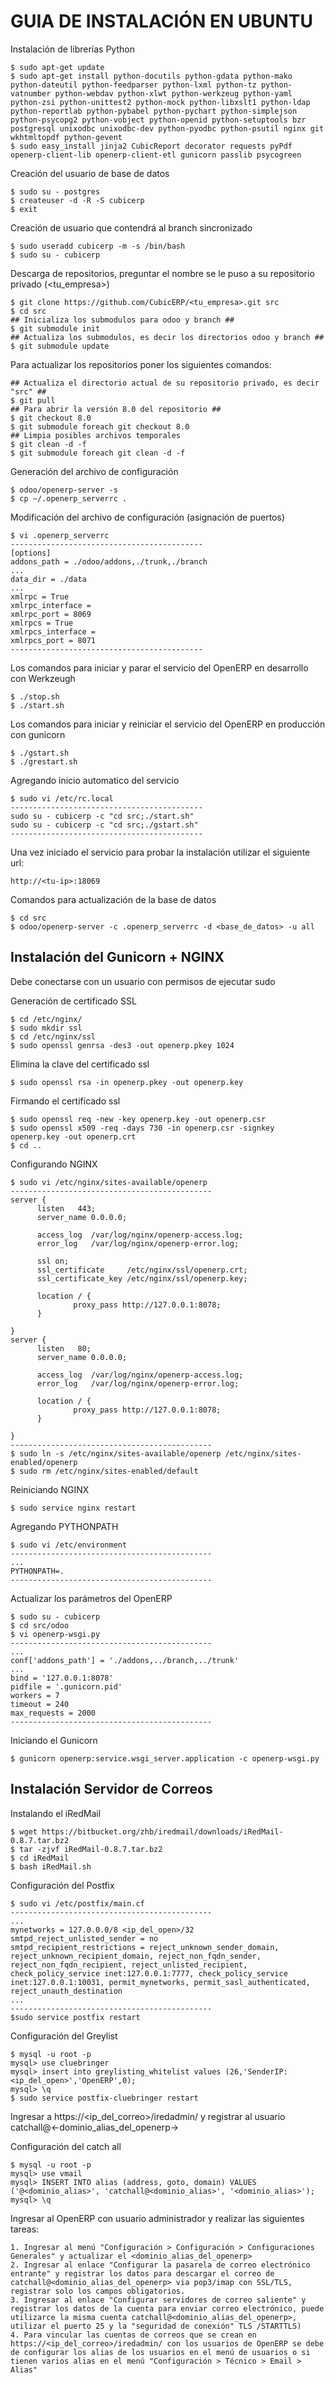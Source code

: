 GUIA DE INSTALACIÓN EN UBUNTU
=============================

Instalación de librerías Python

    $ sudo apt-get update
    $ sudo apt-get install python-docutils python-gdata python-mako python-dateutil python-feedparser python-lxml python-tz python-vatnumber python-webdav python-xlwt python-werkzeug python-yaml python-zsi python-unittest2 python-mock python-libxslt1 python-ldap python-reportlab python-pybabel python-pychart python-simplejson python-psycopg2 python-vobject python-openid python-setuptools bzr postgresql unixodbc unixodbc-dev python-pyodbc python-psutil nginx git wkhtmltopdf python-gevent
    $ sudo easy_install jinja2 CubicReport decorator requests pyPdf openerp-client-lib openerp-client-etl gunicorn passlib psycogreen


Creación del usuario de base de datos

    $ sudo su - postgres
    $ createuser -d -R -S cubicerp
    $ exit


Creación de usuario que contendrá al branch sincronizado

    $ sudo useradd cubicerp -m -s /bin/bash
    $ sudo su - cubicerp


Descarga de repositorios, preguntar el nombre se le puso a su repositorio privado (<tu_empresa>)

    $ git clone https://github.com/CubicERP/<tu_empresa>.git src
    $ cd src
    ## Inicializa los submodulos para odoo y branch ##
    $ git submodule init
    ## Actualiza los submodulos, es decir los directorios odoo y branch ##
    $ git submodule update


Para actualizar los repositorios poner los siguientes comandos:

    ## Actualiza el directorio actual de su repositorio privado, es decir "src" ##
    $ git pull 
    ## Para abrir la versión 8.0 del repositorio ##
    $ git checkout 8.0
    $ git submodule foreach git checkout 8.0
    ## Limpia posibles archivos temporales
    $ git clean -d -f
    $ git submodule foreach git clean -d -f


Generación del archivo de configuración

    $ odoo/openerp-server -s
    $ cp ~/.openerp_serverrc .


Modificación del archivo de configuración (asignación de puertos)

    $ vi .openerp_serverrc
    -------------------------------------------
    [options]
    addons_path = ./odoo/addons,./trunk,./branch 
    ...
    data_dir = ./data
    ...
    xmlrpc = True
    xmlrpc_interface =
    xmlrpc_port = 8069
    xmlrpcs = True
    xmlrpcs_interface =
    xmlrpcs_port = 8071
    -------------------------------------------


Los comandos para iniciar y parar el servicio del OpenERP en desarrollo con Werkzeugh

    $ ./stop.sh
    $ ./start.sh


Los comandos para iniciar y reiniciar el servicio del OpenERP en producción con gunicorn

    $ ./gstart.sh
    $ ./grestart.sh


Agregando inicio automatico del servicio

    $ sudo vi /etc/rc.local
    -------------------------------------------
    sudo su - cubicerp -c "cd src;./start.sh"
    sudo su - cubicerp -c "cd src;./gstart.sh"
    -------------------------------------------

Una vez iniciado el servicio para probar la instalación utilizar el siguiente url:

    http://<tu-ip>:18069 


Comandos para actualización  de la base de datos

    $ cd src
    $ odoo/openerp-server -c .openerp_serverrc -d <base_de_datos> -u all


Instalación del Gunicorn + NGINX
--------------------------------

Debe conectarse con un usuario con permisos de ejecutar sudo

Generación de certificado SSL

    $ cd /etc/nginx/
    $ sudo mkdir ssl
    $ cd /etc/nginx/ssl
    $ sudo openssl genrsa -des3 -out openerp.pkey 1024

Elimina la clave del certificado ssl
  
    $ sudo openssl rsa -in openerp.pkey -out openerp.key

Firmando el certificado ssl

    $ sudo openssl req -new -key openerp.key -out openerp.csr
    $ sudo openssl x509 -req -days 730 -in openerp.csr -signkey openerp.key -out openerp.crt
    $ cd ..

Configurando NGINX

    $ sudo vi /etc/nginx/sites-available/openerp
    ---------------------------------------------
    server {
          listen   443;
          server_name 0.0.0.0;
  
          access_log  /var/log/nginx/openerp-access.log;
          error_log   /var/log/nginx/openerp-error.log;
  
          ssl on;
          ssl_certificate     /etc/nginx/ssl/openerp.crt;
          ssl_certificate_key /etc/nginx/ssl/openerp.key;
  
          location / {
                  proxy_pass http://127.0.0.1:8078;
          }
  
    }
    server {
          listen   80;
          server_name 0.0.0.0;
  
          access_log  /var/log/nginx/openerp-access.log;
          error_log   /var/log/nginx/openerp-error.log;
  
          location / {
                  proxy_pass http://127.0.0.1:8078;
          }
  
    }
    ---------------------------------------------
    $ sudo ln -s /etc/nginx/sites-available/openerp /etc/nginx/sites-enabled/openerp
    $ sudo rm /etc/nginx/sites-enabled/default

Reiniciando NGINX

    $ sudo service nginx restart

Agregando PYTHONPATH

    $ sudo vi /etc/environment
    ---------------------------------------------
    ...
    PYTHONPATH=.
    ---------------------------------------------

Actualizar los parámetros del OpenERP

    $ sudo su - cubicerp
    $ cd src/odoo
    $ vi openerp-wsgi.py
    ---------------------------------------------
    ...
    conf['addons_path'] = './addons,../branch,../trunk'
    ...
    bind = '127.0.0.1:8078'
    pidfile = '.gunicorn.pid'
    workers = 7
    timeout = 240
    max_requests = 2000
    ---------------------------------------------

Iniciando el Gunicorn

    $ gunicorn openerp:service.wsgi_server.application -c openerp-wsgi.py


Instalación Servidor de Correos
-------------------------------

Instalando el iRedMail

    $ wget https://bitbucket.org/zhb/iredmail/downloads/iRedMail-0.8.7.tar.bz2
    $ tar -zjvf iRedMail-0.8.7.tar.bz2
    $ cd iRedMail
    $ bash iRedMail.sh
    
Configuración del Postfix

    $ sudo vi /etc/postfix/main.cf
    ---------------------------------------------
    ...
    mynetworks = 127.0.0.0/8 <ip_del_open>/32
    smtpd_reject_unlisted_sender = no
    smtpd_recipient_restrictions = reject_unknown_sender_domain, reject_unknown_recipient_domain, reject_non_fqdn_sender, reject_non_fqdn_recipient, reject_unlisted_recipient, check_policy_service inet:127.0.0.1:7777, check_policy_service inet:127.0.0.1:10031, permit_mynetworks, permit_sasl_authenticated, reject_unauth_destination
    ...
    ---------------------------------------------
    $sudo service postfix restart
    
Configuración del Greylist

    $ mysql -u root -p
    mysql> use cluebringer
    mysql> insert into greylisting_whitelist values (26,'SenderIP:<ip_del_open>','OpenERP',0);
    mysql> \q
    $ sudo service postfix-cluebringer restart

Ingresar a https://<ip_del_correo>/iredadmin/ y registrar al usuario catchall@<-dominio_alias_del_openerp->

Configuración del catch all

    $ mysql -u root -p
    mysql> use vmail
    mysql> INSERT INTO alias (address, goto, domain) VALUES ('@<dominio_alias>', 'catchall@<dominio_alias>', '<dominio_alias>');
    mysql> \q 

Ingresar al OpenERP con usuario administrador y realizar las siguientes tareas:

    1. Ingresar al menú "Configuración > Configuración > Configuraciones Generales" y actualizar el <dominio_alias_del_openerp>
    2. Ingresar al enlace "Configurar la pasarela de correo electrónico entrante" y registrar los datos para descargar el correo de catchall@<dominio_alias_del_openerp> via pop3/imap con SSL/TLS, registrar solo los campos obligatorios.
    3. Ingresar al enlace "Configurar servidores de correo saliente" y registrar los datos de la cuenta para enviar correo electrónico, puede utilizarce la misma cuenta catchall@<dominio_alias_del_openerp>, utilizar el puerto 25 y la "seguridad de conexión" TLS /STARTTLS)
    4. Para vincular las cuentas de correos que se crean en https://<ip_del_correo>/iredadmin/ con los usuarios de OpenERP se debe de configurar los alias de los usuarios en el menú de usuarios o si tienen varios alias en el menú "Configuración > Técnico > Email > Alias"
